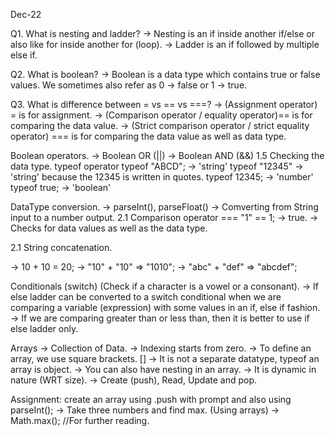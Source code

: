 Dec-22

Q1. What is nesting and ladder? -> Nesting is an if inside another if/else or also like for inside another for (loop). -> Ladder is an if followed by multiple else if.

Q2. What is boolean? -> Boolean is a data type which contains true or false values. We sometimes also refer as 0 -> false or 1 -> true.

Q3. What is difference between = vs == vs ===? -> (Assignment operator) = is for assignment. -> (Comparison operator / equality operator)== is for comparing the data value. -> (Strict comparison operator / strict equality operator) === is for comparing the data value as well as data type.

Boolean operators. -> Boolean OR (||) -> Boolean AND (&&)
1.5 Checking the data type. typeof operator typeof "ABCD"; -> 'string' typeof "12345" -> 'string' because the 12345 is written in quotes. typeof 12345; -> 'number' typeof true; -> 'boolean'

DataType conversion. -> parseInt(), parseFloat() -> Comverting from String input to a number output.
2.1 Comparison operator === "1" == 1; -> true. -> Checks for data values as well as the data type.

2.1 String concatenation.

-> 10 + 10 = 20; -> "10" + "10" => "1010"; -> "abc" + "def" => "abcdef";

Conditionals (switch) (Check if a character is a vowel or a consonant). -> If else ladder can be converted to a switch conditional when we are comparing a variable (expression) with some values in an if, else if fashion. -> If we are comparing greater than or less than, then it is better to use if else ladder only.

Arrays -> Collection of Data. -> Indexing starts from zero. -> To define an array, we use square brackets. [] -> It is not a separate datatype, typeof an array is object. -> You can also have nesting in an array. -> It is dynamic in nature (WRT size). -> Create (push), Read, Update and pop.

Assignment: create an array using .push with prompt and also using parseInt(); -> Take three numbers and find max. (Using arrays) -> Math.max(); //For further reading.
